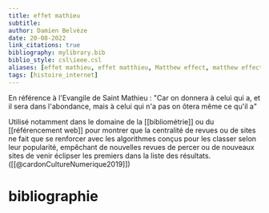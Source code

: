 ```yaml
---
title: effet mathieu
subtitle:
author: Damien Belvèze
date: 20-08-2022
link_citations: true
bibliography: mylibrary.bib
biblio_style: csl\ieee.csl
aliases: [effet mathieu, effet matthieu, Matthew effect, matthew effect]
tags: [histoire_internet]
---
```


En référence à l'Evangile de Saint Mathieu : "Car on donnera à celui qui a, et il sera dans l'abondance, mais à celui qui n'a pas on ôtera même ce qu'il a"

Utilisé notamment dans le domaine de la [[bibliométrie]] ou du [[référencement web]] pour montrer que la centralité de revues ou de sites ne fait que se renforcer avec les algorithmes conçus pour les classer selon leur popularité, empêchant de nouvelles revues de percer ou de nouveaux sites de venir éclipser les premiers dans la liste des résultats. 
([[@cardonCultureNumerique2019]])


# bibliographie


